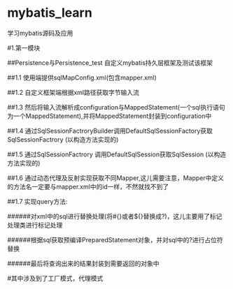 # mybatis_learn
学习mybatis源码及应用

#1.第一模块

   ##Persistence与Persistence_test 自定义mybatis持久层框架及测试该框架
   
   ##1.1 使用端提供sqlMapConfig.xml(包含mapper.xml)
   
   ##1.2 自定义框架端根据xml路径获取字节输入流
   
   ##1.3 然后将输入流解析成configuration与MappedStatement(一个sql执行语句为一个MappedStatement),并将MappedStatement封装到configuration中
   
   ##1.4 通过SqlSessionFactroryBuilder调用DefaultSqlSessionFactory获取SqlSessionFactrory (以构造方法实现的)
   
   ##1.5 通过SqlSessionFactrory 调用DefaultSqlSession获取SqlSession (以构造方法实现的)
   
   ##1.6 通过动态代理及反射实现获取不同Mapper,这儿需要注意，Mapper中定义的方法名一定要与mapper.xml中的id一样，不然就找不到了
   
   ##1.7 实现query方法:
   
   ######对xml中的sql进行替换处理(将#{}或者${}替换成?)，这儿主要用了标记处理类进行标记处理
   
   ######根据sql获取预编译PreparedStatement对象，并对sql中的?进行占位符替换
   
   ######最后将查询出来的结果封装到需要返回的对象中
   
   #其中涉及到了工厂模式，代理模式
        
    
        
